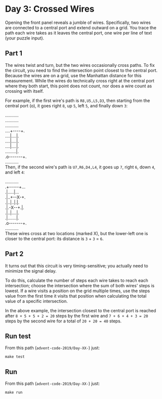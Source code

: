 # Day 3: Crossed Wires
Opening the front panel reveals a jumble of wires. Specifically, two wires are connected to a central port and extend 
outward on a grid. You trace the path each wire takes as it leaves the central port, one wire per line of text 
(your puzzle input).

## Part 1

The wires twist and turn, but the two wires occasionally cross paths. To fix the circuit, you need to find the 
intersection point closest to the central port. Because the wires are on a grid, use the Manhattan distance for this
measurement. While the wires do technically cross right at the central port where they both start, this point does not 
count, nor does a wire count as crossing with itself.

For example, if the first wire's path is `R8,U5,L5,D3`, then starting from the central port (o), it goes right 
`8`, up `5`, left `5`, and finally down `3`:

...........\
...........\
...........\
....+----+.\
....|....|.\
....|....|.\
....|....|.\
.........|.\
.o-------+.\
...........\
Then, if the second wire's path is `U7,R6,D4,L4`, it goes up `7`, right `6`, down `4`, and left `4`:

...........\
.+-----+...\
.|.....|...\
.|..+--X-+.\
.|..|..|.|.\
.|.-X--+.|.\
.|..|....|.\
.|.......|.\
.o-------+.\
...........\
These wires cross at two locations (marked X), but the lower-left one is closer to the central port: its distance is 
`3` + `3` = `6`.

## Part 2
It turns out that this circuit is very timing-sensitive; you actually need to minimize the signal delay.

To do this, calculate the number of steps each wire takes to reach each intersection; choose the intersection where the 
sum of both wires' steps is lowest. If a wire visits a position on the grid multiple times, use the steps value from the 
first time it visits that position when calculating the total value of a specific intersection.

In the above example, the intersection closest to the central port is reached after `8 + 5 + 5 + 2 = 20` steps by the 
first wire and `7 + 6 + 4 + 3 = 20` steps by the second wire for a total of `20 + 20 = 40` steps.

## Run test

From this path (`advent-code-2019/Day-XX-`) just:

`make test`

## Run

From this path (`advent-code-2019/Day-XX-`) just:

`make run`